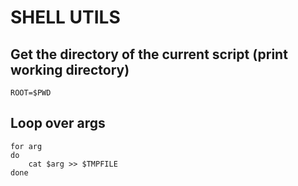 SHELL UTILS
===========


Get the directory of the current script (print working directory)
-----------------------------

````
ROOT=$PWD
````

Loop over args
---------------

````
for arg
do
    cat $arg >> $TMPFILE
done
````
